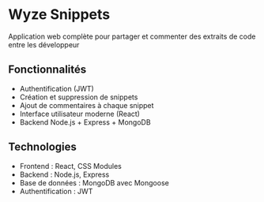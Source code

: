 # Wyze Snippets
Application web complète pour partager et commenter des extraits de code entre les développeur 

## Fonctionnalités
- Authentification (JWT)
- Création et suppression de snippets
- Ajout de commentaires à chaque snippet
- Interface utilisateur moderne (React)
- Backend Node.js + Express + MongoDB

## Technologies

- Frontend : React, CSS Modules
- Backend : Node.js, Express
- Base de données : MongoDB avec Mongoose
- Authentification : JWT
